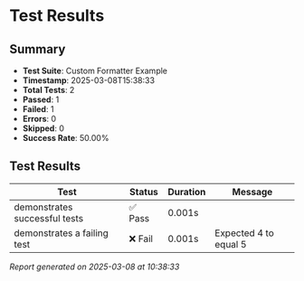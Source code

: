 # Test Results

## Summary

- **Test Suite**: Custom Formatter Example
- **Timestamp**: 2025-03-08T15:38:33
- **Total Tests**: 2
- **Passed**: 1
- **Failed**: 1
- **Errors**: 0
- **Skipped**: 0
- **Success Rate**: 50.00%

## Test Results

| Test | Status | Duration | Message |
|------|--------|----------|--------|
| demonstrates successful tests | ✅ Pass | 0.001s |  |
| demonstrates a failing test | ❌ Fail | 0.001s | Expected 4 to equal 5 |


*Report generated on 2025-03-08 at 10:38:33*